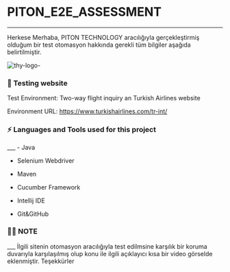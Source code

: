 # PITON_E2E_ASSESSMENT
___
Herkese Merhaba, 
PITON TECHNOLOGY aracılığıyla gerçekleştirmiş olduğum bir test otomasyon hakkında gerekli tüm bilgiler aşağıda belirtilmiştir.

![thy-logo-](https://user-images.githubusercontent.com/101811316/221964251-1725a56c-7b68-4a53-a822-91826b506825.jpg)


<h3 align=“left”> 🔭 Testing website </h4>
Test Environment: Two-way flight inquiry an Turkish Airlines website

Environment URL: https://www.turkishairlines.com/tr-int/

 <h3 align=“left”> ⚡ Languages and Tools used for this project </h4>
___ 
 - Java
 
 - Selenium Webdriver

 - Maven
 
 - Cucumber Framework


 - Intellij IDE

 - Git&GitHub
 

<h3 align="left"> 👨‍💻 NOTE </h3>
___
İlgili sitenin otomasyon aracılığıyla test edilmsine karşılık bir koruma duvarıyla karşılaşılmış olup konu ile ilgili açıklayıcı kısa bir video görselde eklenmiştir.
Teşekkürler 

